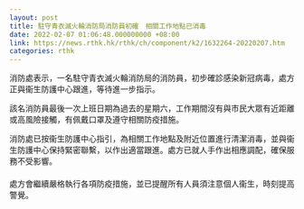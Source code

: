 ```yaml
---
layout: post
title: 駐守青衣滅火輪消防局消防員初確　相關工作地點已消毒
date: 2022-02-07 01:06:48.000000000 +08:00
link: https://news.rthk.hk/rthk/ch/component/k2/1632264-20220207.htm
categories: rthk
---
```


消防處表示，一名駐守青衣滅火輪消防局的消防員，初步確診感染新冠病毒，處方正與衞生防護中心跟進，等待進一步指示。

該名消防員最後一次上班日期為過去的星期六，工作期間沒有與市民大眾有近距離或高風險接觸，有佩戴口罩及遵守相關防疫措施。

消防處已按衞生防護中心指引，為相關工作地點及附近位置進行清潔消毒，並與衞生防護中心保持緊密聯繫，以作出適當跟進。處方已就人手作出相應調配，確保服務不受影響。   
　　        
處方會繼續嚴格執行各項防疫措施，並已提醒所有人員須注意個人衞生，時刻提高警覺。

